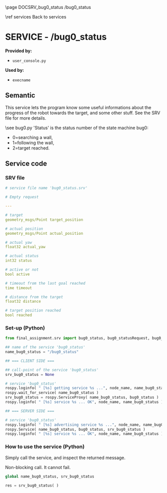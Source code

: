 \page DOCSRV_bug0_status /bug0_status

\ref services Back to services

# SERVICE - /bug0_status

**Provided by:**

- `user_console.py`

**Used by:**

- `execname`

## Semantic

This service lets the program know some useful informations about the progress of the robot towards the target, and some other stuff. See the SRV file for more details. 

\see bug0.py 'Status' is the status number of the state machine bug0: 

- 0=searching a wall, 
- 1=following the wall, 
- 2=target reached. 

## Service code

### SRV file

```yaml
# service file name 'bug0_status.srv'

# Empty request

---

# target
geometry_msgs/Point target_position

# actual position
geometry_msgs/Point actual_position

# actual yaw
float32 actual_yaw

# actual status
int32 status

# active or not
bool active

# timeout from the last goal reached
time timeout

# distance from the target
float32 distance

# target position reached
bool reached
```

### Set-up (Python)

```python
from final_assignment.srv import bug0_status, bug0_statusRequest, bug0_statusResponse

## name of the service 'bug0_status'
name_bug0_status = "/bug0_status"

## === CLIENT SIDE ===

## call-point of the service 'bug0_status'
srv_bug0_status = None

# service 'bug0_status'
rospy.loginfo( " [%s] getting service %s ...", node_name, name_bug0_status )
rospy.wait_for_service( name_bug0_status )
srv_bug0_status = rospy.ServiceProxy( name_bug0_status, bug0_status )
rospy.loginfo( " [%s] service %s ... OK", node_name, name_bug0_status )

## === SERVER SIDE ===

# service 'bug0_status'
rospy.loginfo( " [%s] advertising service %s ...", node_name, name_bug0_status )
rospy.Service( name_bug0_status, bug0_status, srv_bug0_status )
rospy.loginfo( " [%s] service %s ... OK", node_name, name_bug0_status )
```

### How to use the service (Python)

Simply call the service, and inspect the returned message. 

Non-blocking call. It cannot fail. 

```python
global name_bug0_status, srv_bug0_status

res = srv_bug0_status( )
```